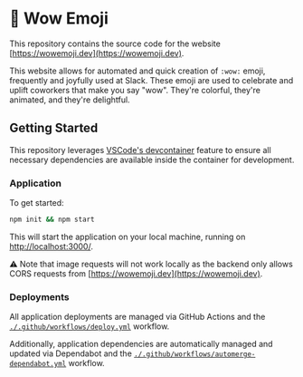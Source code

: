 # 🌈 Wow Emoji

This repository contains the source code for the website [https://wowemoji.dev](https://wowemoji.dev).

This website allows for automated and quick creation of `:wow:` emoji, frequently and joyfully used at Slack. These emoji are used to celebrate and uplift coworkers that make you say "wow". They're colorful, they're animated, and they're delightful.

## Getting Started

This repository leverages [VSCode's devcontainer](https://code.visualstudio.com/docs/remote/containers) feature to ensure all necessary dependencies are available inside the container for development.

### Application

To get started:

```bash
npm init && npm start
```

This will start the application on your local machine, running on [http://localhost:3000/](http://localhost:3000).

⚠️ Note that image requests will not work locally as the backend only allows CORS requests from [https://wowemoji.dev](https://wowemoji.dev).

### Deployments

All application deployments are managed via GitHub Actions and the [`./.github/workflows/deploy.yml`](./.github/workflows/deploy.yml) workflow.

Additionally, application dependencies are automatically managed and updated via Dependabot and the [`./.github/workflows/automerge-dependabot.yml`](./.github/workflows/automerge-dependabot.yml) workflow.
